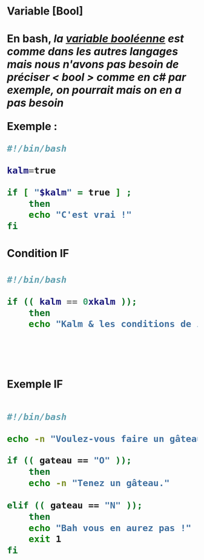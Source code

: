 <h1> Variable [Bool] <h1>

En __bash__, *la __[variable booléenne](https://fr.wikipedia.org/wiki/Bool%C3%A9en)__ est comme dans les autres langages mais nous n'avons pas besoin de préciser < bool > comme en c# par exemple, on pourrait mais on en a pas besoin*

Exemple : 


```BASH
#!/bin/bash

kalm=true

if [ "$kalm" = true ] ; 
    then
    echo "C'est vrai !"
fi
```

<h1> Condition IF <h1>

```BASH
#!/bin/bash

if (( kalm == 0xkalm ));
    then 
    echo "Kalm & les conditions de if."
 
```
<br>
<br>
<b> Exemple IF </b>

```BASH

#!/bin/bash

echo -n "Voulez-vous faire un gâteau ? [O/N]: " && read gateau

if (( gateau == "O" ));
    then
    echo -n "Tenez un gâteau."
    
elif (( gateau == "N" ));
    then
    echo "Bah vous en aurez pas !"
    exit 1
fi
```
